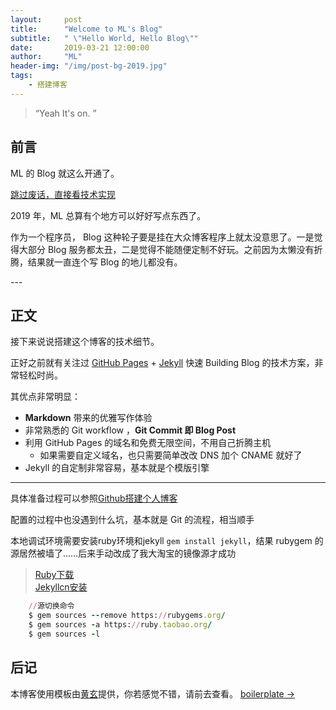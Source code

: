 ```yaml
---
layout:     post
title:      "Welcome to ML's Blog"
subtitle:   " \"Hello World, Hello Blog\""
date:       2019-03-21 12:00:00
author:     "ML"
header-img: "/img/post-bg-2019.jpg"
tags:
    - 搭建博客
---
```


> “Yeah It's on. ”


## 前言

ML 的 Blog 就这么开通了。

[跳过废话，直接看技术实现 ](#build)



2019 年，ML 总算有个地方可以好好写点东西了。


作为一个程序员， Blog 这种轮子要是挂在大众博客程序上就太没意思了。一是觉得大部分 Blog 服务都太丑，二是觉得不能随便定制不好玩。之前因为太懒没有折腾，结果就一直连个写 Blog 的地儿都没有。

 

<p id = "build"></p>
---

## 正文

接下来说说搭建这个博客的技术细节。  

正好之前就有关注过 [GitHub Pages](https://pages.github.com/) + [Jekyll](http://jekyllrb.com/) 快速 Building Blog 的技术方案，非常轻松时尚。

其优点非常明显：

* **Markdown** 带来的优雅写作体验
* 非常熟悉的 Git workflow ，**Git Commit 即 Blog Post**
* 利用 GitHub Pages 的域名和免费无限空间，不用自己折腾主机
	* 如果需要自定义域名，也只需要简单改改 DNS 加个 CNAME 就好了
* Jekyll 的自定制非常容易，基本就是个模版引擎
 
---
具体准备过程可以参照[Github搭建个人博客](https://blog.csdn.net/xudailong_blog/article/details/78762262)

配置的过程中也没遇到什么坑，基本就是 Git 的流程，相当顺手
 
本地调试环境需要安装ruby环境和jekyll `gem install jekyll`，结果 rubygem 的源居然被墙了……后来手动改成了我大淘宝的镜像源才成功    
> [Ruby下载](https://rubyinstaller.org/downloads/)<br>
> [Jekyllcn安装](http://jekyllcn.com/)

```ruby
    //源切换命令
    $ gem sources --remove https://rubygems.org/
    $ gem sources -a https://ruby.taobao.org/
    $ gem sources -l 
```

## 后记

本博客使用模板由[黄玄](https://huangxuan.me/)提供，你若感觉不错，请前去查看。
[boilerplate &rarr;](https://github.com/Huxpro/huxblog-boilerplate)


